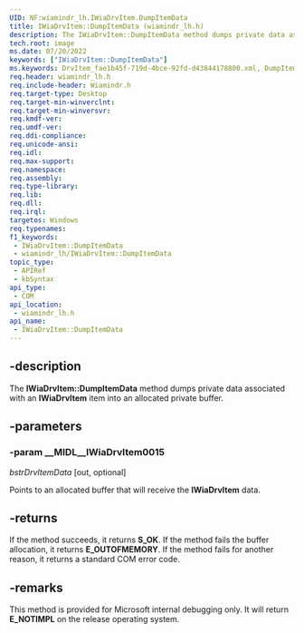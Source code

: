 ```yaml
---
UID: NF:wiamindr_lh.IWiaDrvItem.DumpItemData
title: IWiaDrvItem::DumpItemData (wiamindr_lh.h)
description: The IWiaDrvItem::DumpItemData method dumps private data associated with an IWiaDrvItem item into an allocated private buffer.
tech.root: image
ms.date: 07/20/2022
keywords: ["IWiaDrvItem::DumpItemData"]
ms.keywords: DrvItem_fae1b45f-719d-4bce-92fd-d43844178800.xml, DumpItemData, DumpItemData method [Imaging Devices], DumpItemData method [Imaging Devices],IWiaDrvItem interface, IWiaDrvItem interface [Imaging Devices],DumpItemData method, IWiaDrvItem.DumpItemData, IWiaDrvItem::DumpItemData, image.iwiadrvitem_dumpitemdata, wiamindr_lh/IWiaDrvItem::DumpItemData
req.header: wiamindr_lh.h
req.include-header: Wiamindr.h
req.target-type: Desktop
req.target-min-winverclnt: 
req.target-min-winversvr: 
req.kmdf-ver: 
req.umdf-ver: 
req.ddi-compliance: 
req.unicode-ansi: 
req.idl: 
req.max-support: 
req.namespace: 
req.assembly: 
req.type-library: 
req.lib: 
req.dll: 
req.irql: 
targetos: Windows
req.typenames: 
f1_keywords:
 - IWiaDrvItem::DumpItemData
 - wiamindr_lh/IWiaDrvItem::DumpItemData
topic_type:
 - APIRef
 - kbSyntax
api_type:
 - COM
api_location:
 - wiamindr_lh.h
api_name:
 - IWiaDrvItem::DumpItemData
---
```


## -description

The **IWiaDrvItem::DumpItemData** method dumps private data associated with an **IWiaDrvItem** item into an allocated private buffer.

## -parameters

### -param __MIDL__IWiaDrvItem0015

*bstrDrvItemData* [out, optional]

Points to an allocated buffer that will receive the **IWiaDrvItem** data.

## -returns

If the method succeeds, it returns **S_OK**. If the method fails the buffer allocation, it returns **E_OUTOFMEMORY**. If the method fails for another reason, it returns a standard COM error code.

## -remarks

This method is provided for Microsoft internal debugging only. It will return **E_NOTIMPL** on the release operating system.
